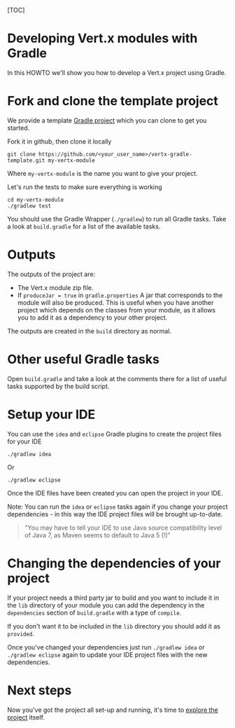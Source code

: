 <!--
This work is licensed under the Creative Commons Attribution-ShareAlike 3.0 Unported License.
To view a copy of this license, visit http://creativecommons.org/licenses/by-sa/3.0/ or send
a letter to Creative Commons, 444 Castro Street, Suite 900, Mountain View, California, 94041, USA.
-->

[TOC]

# Developing Vert.x modules with Gradle

In this HOWTO we'll show you how to develop a Vert.x project using Gradle.

# Fork and clone the template project

We provide a template [Gradle project](https://github.com/vert-x/vertx-gradle-template) which you can clone to get you started.

Fork it in github, then clone it locally

    git clone https://github.com/<your_user_name>/vertx-gradle-template.git my-vertx-module

Where `my-vertx-module` is the name you want to give your project.

Let's run the tests to make sure everything is working

    cd my-vertx-module
    ./gradlew test

You should use the Gradle Wrapper (`./gradlew`) to run all Gradle tasks. Take a look at `build.gradle` for a list of the available tasks.

# Outputs

The outputs of the project are:

* The Vert.x module zip file.
* If `produceJar = true` in `gradle.properties` A jar that corresponds to the module will also be produced. This is useful when you have another project which depends on the classes from your module, as it allows you to add it as a dependency to your other project.

The outputs are created in the `build` directory as normal.

# Other useful Gradle tasks

Open `build.gradle` and take a look at the comments there for a list of useful tasks supported by the build script.

# Setup your IDE

You can use the `idea` and `eclipse` Gradle plugins to create the project files for your IDE

    ./gradlew idea

Or

    ./gradlew eclipse

Once the IDE files have been created you can open the project in your IDE.

Note: You can run the `idea` or `eclipse` tasks again if you change your project dependencies - in this way the IDE project files will be brought up-to-date.

> "You may have to tell your IDE to use Java source compatibility level of Java 7, as Maven seems to default to Java 5 (!)"

# Changing the dependencies of your project

If your project needs a third party jar to build and you want to include it in the `lib` directory of your module you can add the dependency in the `dependencies` section of `build.gradle` with a type of `compile`.

If you don't want it to be included in the `lib` directory you should add it as `provided`.

Once you've changed your dependencies just run `./gradlew idea` or `./gradlew eclipse` again to update your IDE project files with the new dependencies.



# Next steps

Now you've got the project all set-up and running, it's time to [explore the project](example_project.html) itself.


